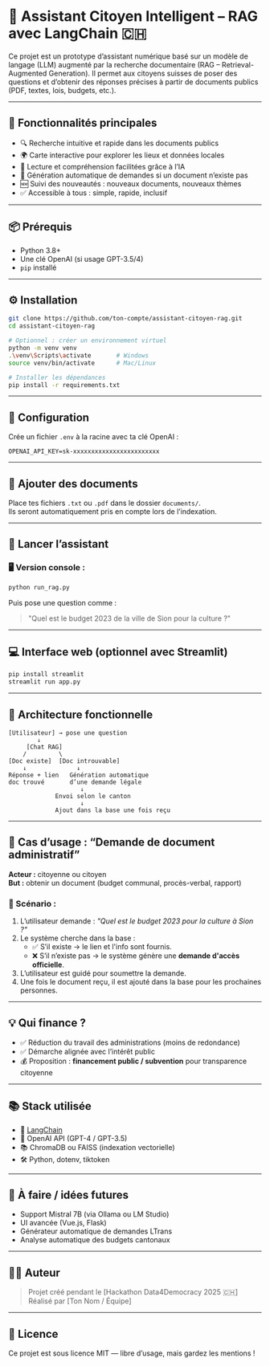 # 🧠 Assistant Citoyen Intelligent – RAG avec LangChain 🇨🇭

Ce projet est un prototype d’assistant numérique basé sur un modèle de langage (LLM) augmenté par la recherche documentaire (RAG – Retrieval-Augmented Generation). Il permet aux citoyens suisses de poser des questions et d’obtenir des réponses précises à partir de documents publics (PDF, textes, lois, budgets, etc.).

---

## 🚀 Fonctionnalités principales

- 🔍 Recherche intuitive et rapide dans les documents publics
- 🌍 Carte interactive pour explorer les lieux et données locales
- 🧠 Lecture et compréhension facilitées grâce à l’IA
- 📄 Génération automatique de demandes si un document n’existe pas
- 🆕 Suivi des nouveautés : nouveaux documents, nouveaux thèmes
- ✅ Accessible à tous : simple, rapide, inclusif

---

## 📦 Prérequis

- Python 3.8+
- Une clé OpenAI (si usage GPT-3.5/4)
- `pip` installé

---

## ⚙️ Installation

```bash
git clone https://github.com/ton-compte/assistant-citoyen-rag.git
cd assistant-citoyen-rag

# Optionnel : créer un environnement virtuel
python -m venv venv
.\venv\Scripts\activate       # Windows
source venv/bin/activate      # Mac/Linux

# Installer les dépendances
pip install -r requirements.txt
```

---

## 🔐 Configuration

Crée un fichier `.env` à la racine avec ta clé OpenAI :

```
OPENAI_API_KEY=sk-xxxxxxxxxxxxxxxxxxxxxxxx
```

---

## 📁 Ajouter des documents

Place tes fichiers `.txt` ou `.pdf` dans le dossier `documents/`.  
Ils seront automatiquement pris en compte lors de l’indexation.

---

## 🧪 Lancer l’assistant

### 🖥️ Version console :
```bash
python run_rag.py
```
Puis pose une question comme :
> "Quel est le budget 2023 de la ville de Sion pour la culture ?"

---

## 💻 Interface web (optionnel avec Streamlit)

```bash
pip install streamlit
streamlit run app.py
```

---

## 🧭 Architecture fonctionnelle

```text
[Utilisateur] → pose une question
        ↓
     [Chat RAG]
    /         \
[Doc existe]  [Doc introuvable]
    ↓              ↓
Réponse + lien   Génération automatique
doc trouvé       d’une demande légale
                    ↓
             Envoi selon le canton
                    ↓
             Ajout dans la base une fois reçu
```

---

## 🔄 Cas d’usage : “Demande de document administratif”

**Acteur :** citoyenne ou citoyen  
**But :** obtenir un document (budget communal, procès-verbal, rapport)

### 🔁 Scénario :
1. L’utilisateur demande : _"Quel est le budget 2023 pour la culture à Sion ?"_
2. Le système cherche dans la base :
   - ✅ S’il existe → le lien et l'info sont fournis.
   - ❌ S’il n’existe pas → le système génère une **demande d'accès officielle**.
3. L’utilisateur est guidé pour soumettre la demande.
4. Une fois le document reçu, il est ajouté dans la base pour les prochaines personnes.

---

## 💡 Qui finance ?

- ✅ Réduction du travail des administrations (moins de redondance)
- ✅ Démarche alignée avec l’intérêt public
- 💰 Proposition : **financement public / subvention** pour transparence citoyenne

---

## 📚 Stack utilisée

- 🧱 [LangChain](https://www.langchain.com/)
- 🧠 OpenAI API (GPT-4 / GPT-3.5)
- 📚 ChromaDB ou FAISS (indexation vectorielle)
- 🛠️ Python, dotenv, tiktoken

---

## 📌 À faire / idées futures

- Support Mistral 7B (via Ollama ou LM Studio)
- UI avancée (Vue.js, Flask)
- Générateur automatique de demandes LTrans
- Analyse automatique des budgets cantonaux

---

## 👨‍💻 Auteur

> Projet créé pendant le [Hackathon Data4Democracy 2025 🇨🇭]  
> Réalisé par [Ton Nom / Équipe]

---

## 📄 Licence

Ce projet est sous licence MIT — libre d’usage, mais gardez les mentions !
